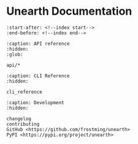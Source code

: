 # Unearth Documentation

```{include} ../README.md
:start-after: <!--index start-->
:end-before: <!--index end-->
```

```{toctree}
:caption: API reference
:hidden:
:glob:

api/*
```

```{toctree}
:caption: CLI Reference
:hidden:

cli_reference
```

```{toctree}
:caption: Development
:hidden:

changelog
contributing
GitHub <https://github.com/frostming/unearth>
PyPI <https://pypi.org/project/unearth>
```
